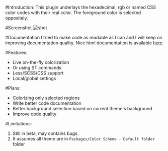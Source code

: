 #Introduction:
This plugin underlays the hexadecimal, rgb or named CSS color codes with their real color.
The foreground color is selected oppositely.

#Screenshot
![shot](http://i.imgur.com/HgGWH.png)

#Documentation
I tried to make code as readable as I can and I will keep on improving documentation quality.
Nice html documentation is available [here][1]

#Features:
- Live on-the-fly colorization
- Or using ST commands
- Less/SCSS/CSS support
- Local/global settings

#Plans:
- Colorizing only selected regions
- Write better code documentation
- Better background selection based on current theme's background
- Improve code quality

#Limitations:
1. Still in beta, may contains bugs.
2. It assumes all theme are in `Packages/Color Scheme - Default folder` folder

[1]:http://livecss.readthedocs.org/en/latest/index.html
